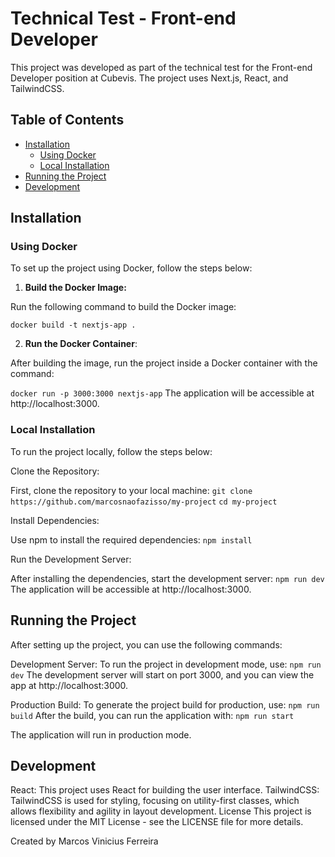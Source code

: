 # Technical Test - Front-end Developer

This project was developed as part of the technical test for the Front-end Developer position at Cubevis. The project uses Next.js, React, and TailwindCSS.

## Table of Contents

- [Installation](#installation)
  - [Using Docker](#using-docker)
  - [Local Installation](#local-installation)
- [Running the Project](#running-the-project)
- [Development](#development)

## Installation

### Using Docker

To set up the project using Docker, follow the steps below:

1. **Build the Docker Image:**

Run the following command to build the Docker image:

```docker build -t nextjs-app .```
   
2. **Run the Docker Container**:

After building the image, run the project inside a Docker container with the command:

```docker run -p 3000:3000 nextjs-app```
The application will be accessible at http://localhost:3000.

### Local Installation
To run the project locally, follow the steps below:

Clone the Repository:

First, clone the repository to your local machine:
```git clone https://github.com/marcosnaofazisso/my-project```
```cd my-project```

Install Dependencies:

Use npm to install the required dependencies:
```npm install```

Run the Development Server:

After installing the dependencies, start the development server:
```npm run dev```
The application will be accessible at http://localhost:3000.

## Running the Project

After setting up the project, you can use the following commands:

Development Server: To run the project in development mode, use:
```npm run dev```
The development server will start on port 3000, and you can view the app at http://localhost:3000.

Production Build: To generate the project build for production, use:
```npm run build```
After the build, you can run the application with:
```npm run start```

The application will run in production mode.

## Development
React: This project uses React for building the user interface.
TailwindCSS: TailwindCSS is used for styling, focusing on utility-first classes, which allows flexibility and agility in layout development.
License
This project is licensed under the MIT License - see the LICENSE file for more details.

Created by Marcos Vinicius Ferreira
